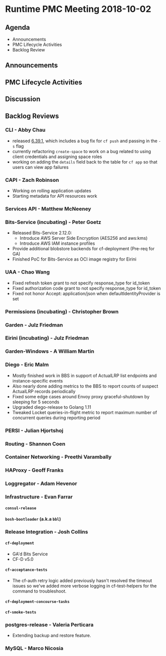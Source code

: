 # Runtime PMC Meeting 2018-10-02

## Agenda

* Announcements
* PMC Lifecycle Activities
* Backlog Review


## Announcements


## PMC Lifecycle Activities


## Discussion


## Backlog Reviews

### CLI - Abby Chau

- released [6.39.1](https://github.com/cloudfoundry/cli/releases/tag/v6.39.1), which includes a bug fix for `cf push` and passing in the `-s` flag 
- currently refactoring `create-space` to work on a bug related to using client credentials and assigning space roles
- working on adding the `details` field back to the table for `cf app` so that users can view app failures


### CAPI - Zach Robinson
- Working on rolling application updates
- Starting metadata for API resources work

### Services API - Matthew McNeeney


### Bits-Service (incubating) - Peter Goetz

- Released Bits-Service 2.12.0:
    - Introduce AWS Server Side Encryption (AES256 and aws:kms)
    - Introduce AWS IAM instance profiles
- Provide additional blobstore backends for cf-deployment (Pre-req for GA)
- Finished PoC for Bits-Service as OCI image registry for Eirini

### UAA - Chao Wang
- Fixed refresh token grant to not specify response_type for id_token
- Fixed authorization code grant to not specify response_type for id_token
- Fixed not honor Accept: application/json when defaultIdentityProvider is set

### Permissions (incubating) - Christopher Brown


### Garden - Julz Friedman


### Eirini (incubating) - Julz Friedman


### Garden-Windows - A William Martin


### Diego - Eric Malm

- Mostly finished work in BBS in support of ActualLRP list endpoints and instance-specific events
- Also nearly done adding metrics to the BBS to report counts of suspect ActualLRP records periodically
- Fixed some edge cases around Envoy proxy graceful-shutdown by sleeping for 5 seconds
- Upgraded diego-release to Golang 1.11
- Tweaked Locket queries-in-flight metric to report maximum number of concurrent queries during reporting period


### PERSI - Julian Hjortshoj


### Routing - Shannon Coen


### Container Networking - Preethi Varambally


### HAProxy - Geoff Franks


### Loggregator - Adam Hevenor


### Infrastructure - Evan Farrar

#### `consul-release`


#### `bosh-bootloader` (a.k.a `bbl`)


### Release Integration - Josh Collins

#### `cf-deployment`
- GA'd Bits Service
- CF-D v5.0


#### `cf-acceptance-tests`
- The cf-auth retry logic added previously hasn't resolved the timeout issues so we've added more verbose logging in cf-test-helpers for the command to troubleshoot.

#### `cf-deployment-concourse-tasks`


#### `cf-smoke-tests`


### postgres-release - Valeria Perticara
- Extending backup and restore feature.

### MySQL - Marco Nicosia
